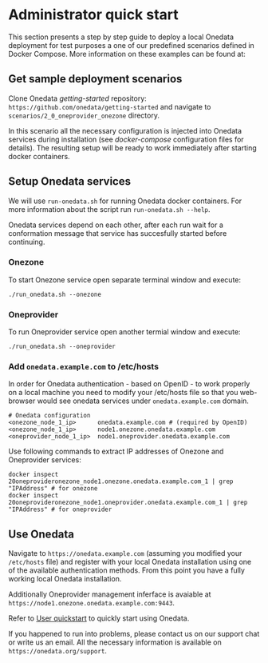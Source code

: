 # Administrator quick start
This section presents a step by step guide to deploy a local Onedata deployment for test purposes a one of our predefined scenarios defined in Docker Compose. More information on these examples can be found at: [](https://github.com/onedata/getting-started)

## Get sample deployment scenarios

Clone Onedata *getting-started* repository: `https://github.com/onedata/getting-started`
and navigate to `scenarios/2_0_oneprovider_onezone` directory.

In this scenario all the necessary configuration is injected into Onedata services during installation (see *docker-compose* configuration files for details). The resulting setup will be ready to work immediately after starting docker containers.

## Setup Onedata services
We will use `run-onedata.sh` for running Onedata docker containers. For more information about the script run `run-onedata.sh --help`.

Onedata services depend on each other, after each run wait for a conformation message that service has succesfully started before continuing. 

### Onezone
To start Onezone service open separate terminal window and execute:
```bash=
./run_onedata.sh --onezone 
```

### Oneprovider
To run Oneprovider service open another termial window and execute:
```bash=
./run_onedata.sh --oneprovider
```

### Add `onedata.example.com` to /etc/hosts

In order for Onedata authentication - based on OpenID - to work properly on a local machine you need to modify your /etc/hosts file so that you web-browser would see onedata services under `onedata.example.com` domain.

```
# Onedata configuration
<onezone_node_1_ip>      onedata.example.com # (required by OpenID)
<onezone_node_1_ip>      node1.onezone.onedata.example.com
<oneprovider_node_1_ip>  node1.oneprovider.onedata.example.com
```

Use following commands to extract IP addresses of Onezone and Oneprovider services:
```bash=
docker inspect 20oneprovideronezone_node1.onezone.onedata.example.com_1 | grep "IPAddress" # for onezone
docker inspect 20oneprovideronezone_node1.oneprovider.onedata.example.com_1 | grep "IPAddress" # for oneprovider
```

## Use Onedata

Navigate to `https://onedata.example.com` (assuming you modified your `/etc/hosts` file) and register with your local Onedata installation using one of the available authentication methods. From this point you have a fully working local Onedata installation. 

Additionally Oneprovider management inferface is avaiable at `https://node1.onezone.onedata.example.com:9443`.

Refer to [User quickstart](user_onedata_101.md) to quickly start using Onedata.

If you happened to run into problems, please contact us on our support chat or write us an email. All the necessary information is available on `https://onedata.org/support`.


